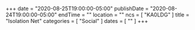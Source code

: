 +++
date = "2020-08-25T19:00:00-05:00"
publishDate = "2020-08-24T19:00:00-05:00"
endTime = ""
location = ""
ncs = [ "KA0LDG" ]
title = "Isolation Net"
categories = [ "Social" ]
dates = [ "" ]
+++
